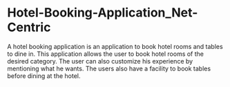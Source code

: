 # Hotel-Booking-Application_Net-Centric
A hotel booking application is an application to book hotel rooms and tables to dine in. This application allows the user to book hotel rooms of the desired category. The user can also customize his experience by mentioning what he wants. The users also have a facility to book tables before dining at the hotel. 
